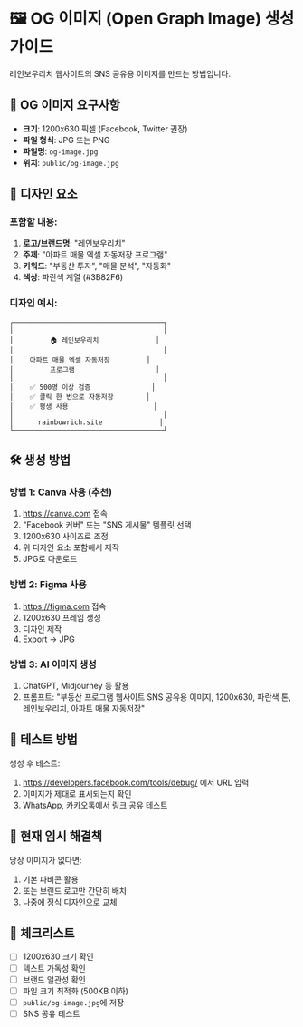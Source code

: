 # 🖼️ OG 이미지 (Open Graph Image) 생성 가이드

레인보우리치 웹사이트의 SNS 공유용 이미지를 만드는 방법입니다.

## 📐 OG 이미지 요구사항

- **크기**: 1200x630 픽셀 (Facebook, Twitter 권장)
- **파일 형식**: JPG 또는 PNG
- **파일명**: `og-image.jpg`
- **위치**: `public/og-image.jpg`

## 🎨 디자인 요소

### 포함할 내용:
1. **로고/브랜드명**: "레인보우리치" 
2. **주제**: "아파트 매물 엑셀 자동저장 프로그램"
3. **키워드**: "부동산 투자", "매물 분석", "자동화"
4. **색상**: 파란색 계열 (#3B82F6)

### 디자인 예시:
```
┌─────────────────────────────────────┐
│                                     │
│         🏠 레인보우리치              │
│                                     │
│    아파트 매물 엑셀 자동저장         │
│         프로그램                    │
│                                     │
│    ✅ 500명 이상 검증               │
│    ✅ 클릭 한 번으로 자동저장        │
│    ✅ 평생 사용                     │
│                                     │
│      rainbowrich.site              │
└─────────────────────────────────────┘
```

## 🛠️ 생성 방법

### 방법 1: Canva 사용 (추천)
1. https://canva.com 접속
2. "Facebook 커버" 또는 "SNS 게시물" 템플릿 선택
3. 1200x630 사이즈로 조정
4. 위 디자인 요소 포함해서 제작
5. JPG로 다운로드

### 방법 2: Figma 사용
1. https://figma.com 접속
2. 1200x630 프레임 생성
3. 디자인 제작
4. Export → JPG

### 방법 3: AI 이미지 생성
1. ChatGPT, Midjourney 등 활용
2. 프롬프트: "부동산 프로그램 웹사이트 SNS 공유용 이미지, 1200x630, 파란색 톤, 레인보우리치, 아파트 매물 자동저장"

## 📱 테스트 방법

생성 후 테스트:
1. https://developers.facebook.com/tools/debug/ 에서 URL 입력
2. 이미지가 제대로 표시되는지 확인
3. WhatsApp, 카카오톡에서 링크 공유 테스트

## 🔄 현재 임시 해결책

당장 이미지가 없다면:
1. 기본 파비콘 활용
2. 또는 브랜드 로고만 간단히 배치
3. 나중에 정식 디자인으로 교체

## 📝 체크리스트

- [ ] 1200x630 크기 확인
- [ ] 텍스트 가독성 확인  
- [ ] 브랜드 일관성 확인
- [ ] 파일 크기 최적화 (500KB 이하)
- [ ] `public/og-image.jpg`에 저장
- [ ] SNS 공유 테스트 